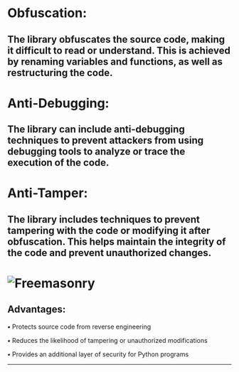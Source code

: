 # **Obfuscation**:

The library obfuscates the source code, making it difficult to read or understand. This is achieved by renaming variables and functions, as well as restructuring the code.
---

# **Anti-Debugging**:

The library can include anti-debugging techniques to prevent attackers from using debugging tools to analyze or trace the execution of the code.
---

# **Anti-Tamper**:

The library includes techniques to prevent tampering with the code or modifying it after obfuscation. This helps maintain the integrity of the code and prevent unauthorized changes.
---

# ![Freemasonry](https://i.ibb.co/bN4jTcm/image.png)
 Advantages:
 ---
***•*** Protects source code from reverse engineering

***•*** Reduces the likelihood of tampering or unauthorized modifications

***•*** Provides an additional layer of security for Python programs

---
